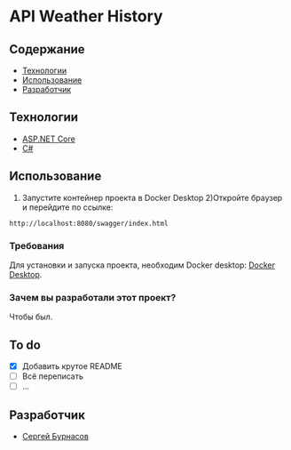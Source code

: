 # API Weather History


## Содержание
- [Технологии](#технологии)
- [Использование](#Использование)
- [Разработчик](#Разработчик)

## Технологии
- [ASP.NET Core](https://dotnet.microsoft.com/en-us/apps/aspnet)
- [C#](https://learn.microsoft.com/ru-ru/dotnet/csharp/tour-of-csharp/)

## Использование
1) Запустите контейнер проекта в Docker Desktop
2)Откройте браузер и перейдите по ссылке:
```link
http://localhost:8080/swagger/index.html
```

### Требования
Для установки и запуска проекта, необходим Docker desktop: [Docker Desktop](https://www.docker.com/products/docker-desktop/).


### Зачем вы разработали этот проект?
Чтобы был.

## To do
- [x] Добавить крутое README
- [ ] Всё переписать
- [ ] ...

## Разработчик

- [Сергей Бурнасов](https://t.me/NightDeas)
